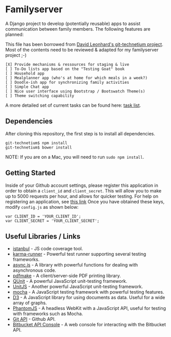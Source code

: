 Familyserver
==============

A Django project to develop (potentially reusable) apps to assist communication between family members. The following features are planned:

This file has been borrowed from [David Leonhard's git-technetium project](https://github.com/DrkSephy/git-technetium/). Most of the contents need to be reviewed & adapted for my familyserver project ;-)

    [X] Provide mechanisms & ressources for staging & live 
    [ ] To-Do lists app based on the "Testing Goat" book 
    [ ] Household app
    [ ] Mealplanner app (who's at home for which meals in a week?)
    [ ] Doodle-ish app for synchronizing family activities
    [ ] Simple Chat app
    [ ] Nice user interface using Bootstrap / Bootswatch Theme(s)
    [ ] Theme switching capability
    
A more detailed set of current tasks can be found here: [task list](https://github.com/McCavity/familyserver/blob/master/notes/tasks.txt).


Dependencies
------------

After cloning this repository, the first step is to install all dependencies. 

    git-technetium$ npm install
    git-technetium$ bower install

NOTE: If you are on a Mac, you will need to run `sudo npm install`. 

Getting Started
---------------

Inside of your Github account settings, please register this application in order to obtain a 
`client_id` and `client_secret`. This will allow you to make up to 5000 requests per hour, and
allows for quicker testing. For help on registering an application, see [this link](http://docs.codenvy.com/register-a-github-application/) Once you have obtained these keys, modify `config.js` as shown below:

    var CLIENT_ID = 'YOUR_CLIENT_ID';
    var CLIENT_SECRET = 'YOUR_CLIENT_SECRET';

Useful Libraries / Links
------------------------

* [istanbul](https://github.com/gotwarlost/istanbul) - JS code coverage tool. 
* [karma-runner](https://github.com/karma-runner/karma) - Powerful test runner supporting several testing frameworks.
* [async.js](https://github.com/caolan/async) - A library with powerful functions for dealing with asynchronous code.
* [pdfmake](http://pdfmake.org/#/) - A client/server-side PDF printing library.
* [QUnit](http://qunitjs.com/) - A powerful JavaScript unit-testing framework.
* [UnitJS](http://unitjs.com/) - Another powerful JavaScript unit-testing framework. 
* [mocha](http://visionmedia.github.io/mocha/) - A JavaScript testing framework with powerful testing features. 
* [D3](http://d3js.org/) - A JavaScript library for using documents as data. Useful for a wide array of graphs.
* [PhantomJS](http://phantomjs.org/) - A headless WebKit with a JavaScript API, useful for testing with frameworks such as Mocha.
* [Git API](https://developer.github.com/v3/) - Github API.
* [Bitbucket API Console](http://restbrowser.bitbucket.org/) - A web console for interacting with the Bitbucket API.
